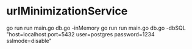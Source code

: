 # urlMinimizationService
go run run main.go db.go -inMemory 
go run run main.go db.go -dbSQL "host=localhost port=5432 user=postgres password=1234 sslmode=disable"